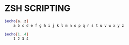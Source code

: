 # ZSH SCRIPTING
```sh
$echo{a..z}
    a b c d e f g h i j k l m n o p q r s t u v w x y z
```
```sh
$echo{1..4}
    1 2 3 4
```